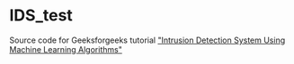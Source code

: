 # IDS_test
Source code for Geeksforgeeks tutorial ["Intrusion Detection System Using Machine Learning Algorithms"](https://www.geeksforgeeks.org/intrusion-detection-system-using-machine-learning-algorithms/)
